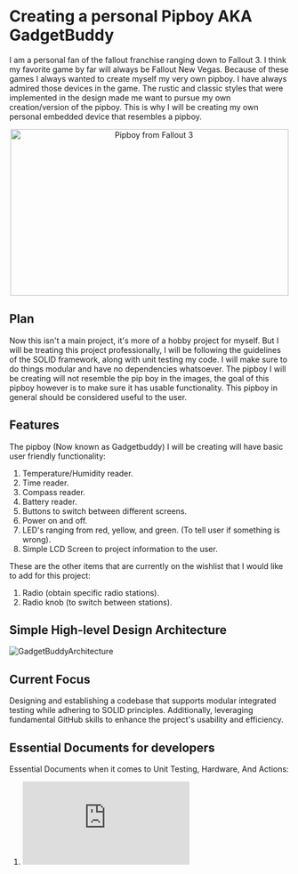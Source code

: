 # Creating a personal Pipboy AKA GadgetBuddy
I am a personal fan of the fallout franchise ranging down to Fallout 3. I think my favorite game by far will always be Fallout New Vegas. Because of these games I always wanted to create myself my very own pipboy. I 
have always admired those devices in the game. The rustic and classic styles that were implemented in the design made me want to pursue my own creation/version of the pipboy. This is why I will be creating my own 
personal embedded device that resembles a pipboy.

<div style="text-align: center;">
<img src="https://github.com/user-attachments/assets/fb1897d2-c71e-400b-8209-96cbfc2160ee" alt="Pipboy from Fallout 3" width="500" height="300">
</div>

## Plan
Now this isn't a main project, it's more of a hobby project for myself. But I will be treating this project professionally, I will be following the guidelines of the SOLID framework, along with unit testing my code.
I will make sure to do things modular and have no dependencies whatsoever. The pipboy I will be creating will not resemble the pip boy in the images, the goal of this pipboy however is to make sure it has usable 
functionality. This pipboy in general should be considered useful to the user.

## Features
The pipboy (Now known as Gadgetbuddy) I will be creating will have basic user friendly functionality:

1. Temperature/Humidity reader.
2. Time reader.
3. Compass reader.
4. Battery reader.
5. Buttons to switch between different screens.
6. Power on and off.
7. LED's ranging from red, yellow, and green. (To tell user if something is wrong).
8. Simple LCD Screen to project information to the user.

These are the other items that are currently on the wishlist that I would like to add for this project:

1. Radio (obtain specific radio stations).
2. Radio knob (to switch between stations).

## Simple High-level Design Architecture
![GadgetBuddyArchitecture](https://github.com/user-attachments/assets/93aa00ef-e8a5-475b-8d41-6e0748dac4e1)

## Current Focus
Designing and establishing a codebase that supports modular integrated testing while adhering to SOLID principles. Additionally, leveraging fundamental GitHub skills to enhance the project's usability and efficiency.

## Essential Documents for developers
Essential Documents when it comes to Unit Testing, Hardware, And Actions:
1. ![Unit Testing with PlatformIO](https://github.com/FrankVanris2/GadgetBuddy/blob/main/Documentation/UnitTestingPlatformIO.md)
